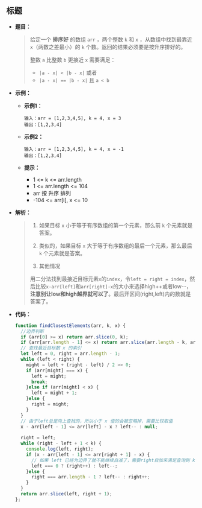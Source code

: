 ## 标题

* **题目：**

  >给定一个 **排序好** 的数组 `arr` ，两个整数 `k` 和 `x` ，从数组中找到最靠近 `x`（两数之差最小）的 `k` 个数。返回的结果必须要是按升序排好的。
  >
  >整数 `a` 比整数 `b` 更接近 `x` 需要满足：
  >
  >- `|a - x| < |b - x|` 或者
  >- `|a - x| == |b - x|` 且 `a < b`

* **示例：**

  * **示例1：**

    ```
    输入：arr = [1,2,3,4,5], k = 4, x = 3
    输出：[1,2,3,4]
    ```

  * **示例2：**

    ```
    输入：arr = [1,2,3,4,5], k = 4, x = -1
    输出：[1,2,3,4]
    ```

  * **提示：**

    * 1 <= k <= arr.length
    * 1 <= arr.length <= 104
    * arr 按 升序 排列
    * -104 <= arr[i], x <= 10

* **解析：**

  >1. 如果目标 `x` 小于等于有序数组的第一个元素，那么前 `k` 个元素就是答案。
  >
  >2. 类似的，如果目标 `x` 大于等于有序数组的最后一个元素，那么最后 `k` 个元素就是答案。
  >
  >3. 其他情况
  >
  >   用二分法找到最接近目标元素`x`的`index`，令`left = right = index`，然后比较`x-arr[left]`和`arr[right]-x`的大小来选择high++或者low--，
  >   **注意别让low和high越界就可以了**。最后开区间(right,left)内的数就是答案了。

* **代码：**

  ```js
  function findClosestElements(arr, k, x) {  
    //边界判断
    if (arr[0] >= x) return arr.slice(0, k);
    if (arr[arr.length - 1] <= x) return arr.slice(arr.length - k, arr.length);
    // 查找最近目标数 x 的索引
    let left = 0, right = arr.length - 1;
    while (left < right) {
      might = left + (right - left) / 2 >> 0;
      if (arr[might] === x) {
        left = might;
        break;
      }else if (arr[might] < x) {
        left = might + 1;
      }else {
        right = might;
      }
    }
    // 由于left总是向上查找的，所以小于 x 值的会被忽略掉，需要比较取值
    x - arr[left - 1] <= arr[left] - x ? left-- : null;
      
    right = left;
    while (right - left + 1 < k) {
      console.log(left, right);
      if (x - arr[left - 1] <= arr[right + 1] - x) {
        // 如果 left 已经为边界了就不能继续自减了，需要right自加来满足查询到 k 个值
        left === 0 ? (right++) : left--;
      }else {
        right === arr.length - 1 ? left-- : right++;
      }
    }
    return arr.slice(left, right + 1);
  };
  ```